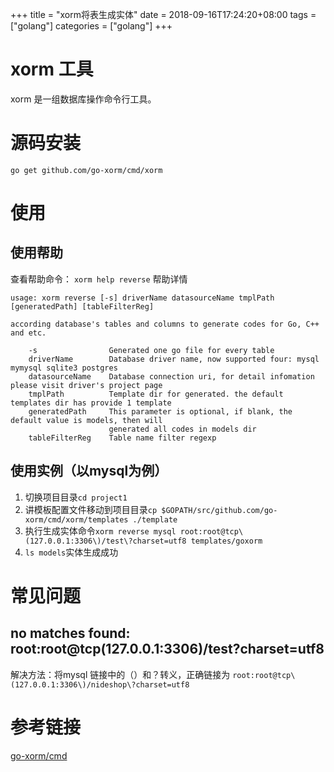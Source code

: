 +++
title = "xorm将表生成实体"
date = 2018-09-16T17:24:20+08:00
tags = ["golang"]
categories = ["golang"]
+++

# xorm 工具
xorm 是一组数据库操作命令行工具。

# 源码安装
`go get github.com/go-xorm/cmd/xorm`

# 使用
## 使用帮助
查看帮助命令： `xorm help reverse`
帮助详情 
```
usage: xorm reverse [-s] driverName datasourceName tmplPath [generatedPath] [tableFilterReg]

according database's tables and columns to generate codes for Go, C++ and etc.

    -s                Generated one go file for every table
    driverName        Database driver name, now supported four: mysql mymysql sqlite3 postgres
    datasourceName    Database connection uri, for detail infomation please visit driver's project page
    tmplPath          Template dir for generated. the default templates dir has provide 1 template
    generatedPath     This parameter is optional, if blank, the default value is models, then will
                      generated all codes in models dir
    tableFilterReg    Table name filter regexp

```
## 使用实例（以mysql为例）
1. 切换项目目录`cd project1`
2. 讲模板配置文件移动到项目目录`cp $GOPATH/src/github.com/go-xorm/cmd/xorm/templates ./template`
3. 执行生成实体命令`xorm reverse mysql root:root@tcp\(127.0.0.1:3306\)/test\?charset=utf8 templates/goxorm` 
4. `ls models`实体生成成功

# 常见问题
## no matches found: root:root@tcp(127.0.0.1:3306)/test?charset=utf8
解决方法：将mysql 链接中的（）和？转义，正确链接为
`root:root@tcp\(127.0.0.1:3306\)/nideshop\?charset=utf8`

# 参考链接
[go-xorm/cmd](https://github.com/go-xorm/cmd)
